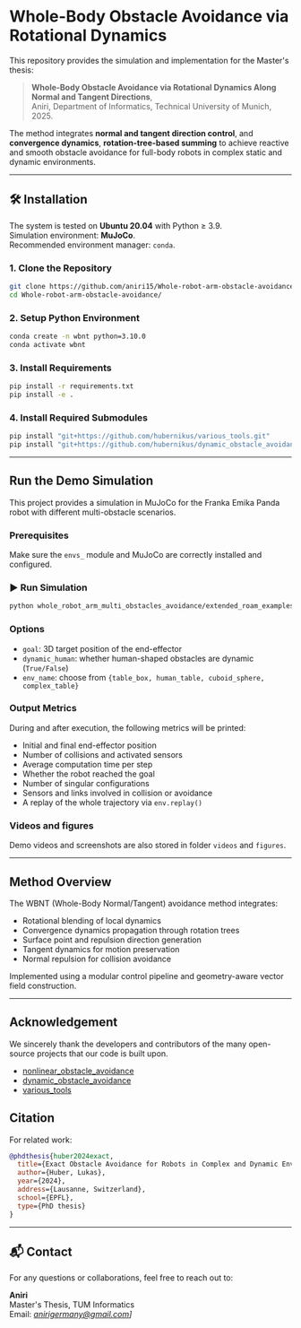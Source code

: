 # Whole-Body Obstacle Avoidance via Rotational Dynamics

This repository provides the simulation and implementation for the Master's thesis:

> **Whole-Body Obstacle Avoidance via Rotational Dynamics Along Normal and Tangent Directions**,  
> Aniri, Department of Informatics, Technical University of Munich, 2025.

The method integrates **normal and tangent direction control**, and **convergence dynamics**, **rotation-tree-based summing** to achieve reactive and smooth obstacle avoidance for full-body robots in complex static and dynamic environments.

---

## 🛠 Installation
The system is tested on **Ubuntu 20.04** with Python ≥ 3.9.  
Simulation environment: **MuJoCo**.  
Recommended environment manager:  `conda`.

### 1. Clone the Repository
```bash
git clone https://github.com/aniri15/Whole-robot-arm-obstacle-avoidance.git
cd Whole-robot-arm-obstacle-avoidance/
```

### 2. Setup Python Environment
```bash
conda create -n wbnt python=3.10.0
conda activate wbnt
```

### 3. Install Requirements
```bash
pip install -r requirements.txt
pip install -e .
```

### 4. Install Required Submodules
```bash
pip install "git+https://github.com/hubernikus/various_tools.git"
pip install "git+https://github.com/hubernikus/dynamic_obstacle_avoidance.git"
```

---

##  Run the Demo Simulation

This project provides a simulation in MuJoCo for the Franka Emika Panda robot with different multi-obstacle scenarios.

###  Prerequisites
Make sure the `envs_` module and MuJoCo are correctly installed and configured.

### ▶️ Run Simulation
```bash
python whole_robot_arm_multi_obstacles_avoidance/extended_roam_examples/multi_obstacles/whole_body_franka_multi_obstacles.py
```

###  Options
- `goal`: 3D target position of the end-effector
- `dynamic_human`: whether human-shaped obstacles are dynamic (`True/False`)
- `env_name`: choose from `{table_box, human_table, cuboid_sphere, complex_table}`


###  Output Metrics

During and after execution, the following metrics will be printed:
- Initial and final end-effector position
- Number of collisions and activated sensors
- Average computation time per step
- Whether the robot reached the goal
- Number of singular configurations
- Sensors and links involved in collision or avoidance
- A replay of the whole trajectory via `env.replay()`


### Videos and figures

Demo videos and screenshots are also stored in folder `videos` and `figures`.

---

##  Method Overview

The WBNT (Whole-Body Normal/Tangent) avoidance method integrates:
- Rotational blending of local dynamics
- Convergence dynamics propagation through rotation trees
- Surface point and repulsion direction generation
- Tangent dynamics for motion preservation
- Normal repulsion for collision avoidance

Implemented using a modular control pipeline and geometry-aware vector field construction.

---

##  Acknowledgement

We sincerely thank the developers and contributors of the many open-source projects that our code is built upon.
- [nonlinear_obstacle_avoidance](https://github.com/hubernikus/nonlinear_obstacle_avoidance)
- [dynamic_obstacle_avoidance](https://github.com/hubernikus/dynamic_obstacle_avoidance)
- [various_tools](https://github.com/hubernikus/various_tools)

## Citation

For related work:
```bibtex
@phdthesis{huber2024exact,
  title={Exact Obstacle Avoidance for Robots in Complex and Dynamic Environments Using Local Modulation},
  author={Huber, Lukas},
  year={2024},
  address={Lausanne, Switzerland},
  school={EPFL},
  type={PhD thesis}
}
```

---


## 📬 Contact

For any questions or collaborations, feel free to reach out to:

**Aniri**  
Master's Thesis, TUM Informatics  
Email: *anirigermany@gmail.com]*
